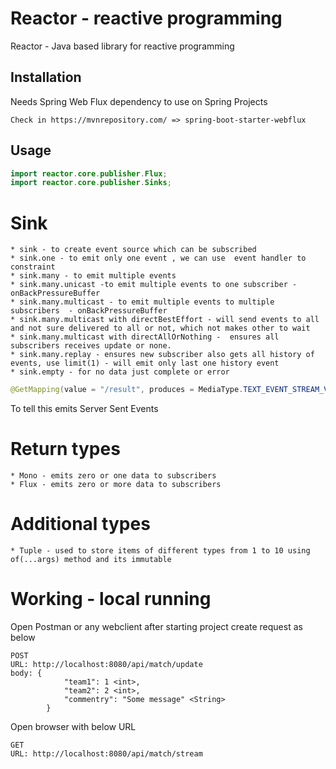 # Reactor - reactive programming

Reactor - Java based library for reactive programming

## Installation

Needs Spring Web Flux dependency to use on Spring Projects

```mvn
Check in https://mvnrepository.com/ => spring-boot-starter-webflux
```

## Usage

```java
import reactor.core.publisher.Flux;
import reactor.core.publisher.Sinks;
```
# Sink
	* sink - to create event source which can be subscribed
	* sink.one - to emit only one event , we can use  event handler to constraint
	* sink.many - to emit multiple events 
	* sink.many.unicast -to emit multiple events to one subscriber - onBackPressureBuffer
	* sink.many.multicast - to emit multiple events to multiple subscribers  - onBackPressureBuffer
	* sink.many.multicast with directBestEffort - will send events to all and not sure delivered to all or not, which not makes other to wait
	* sink.many.multicast with directAllOrNothing -  ensures all subscribers receives update or none.
	* sink.many.replay - ensures new subscriber also gets all history of events, use limit(1) - will emit only last one history event
	* sink.empty - for no data just complete or error

```Java
@GetMapping(value = "/result", produces = MediaType.TEXT_EVENT_STREAM_VALUE) 
```
To tell this emits Server Sent Events

# Return types
	* Mono - emits zero or one data to subscribers
	* Flux - emits zero or more data to subscribers

# Additional types
	* Tuple - used to store items of different types from 1 to 10 using of(...args) method and its immutable

# Working - local running
Open Postman or any webclient after starting project create request as below

```HTTP POST Request
POST
URL: http://localhost:8080/api/match/update
body: {
			"team1": 1 <int>,
			"team2": 2 <int>,
			"commentry": "Some message" <String>
		}
```
Open browser with below URL

```HTTP GET Request
GET
URL: http://localhost:8080/api/match/stream
```
	

	